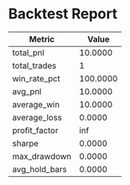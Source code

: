 # Backtest Report

| Metric | Value |
|--------|-------|
| total_pnl | 10.0000 |
| total_trades | 1 |
| win_rate_pct | 100.0000 |
| avg_pnl | 10.0000 |
| average_win | 10.0000 |
| average_loss | 0.0000 |
| profit_factor | inf |
| sharpe | 0.0000 |
| max_drawdown | 0.0000 |
| avg_hold_bars | 0.0000 |

